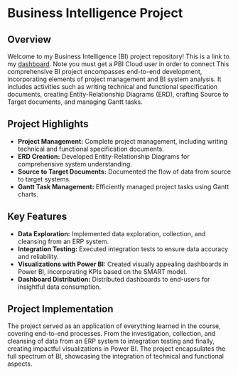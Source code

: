 # Business Intelligence Project

## Overview
Welcome to my Business Intelligence (BI) project repository! 
This is a link to my [dashboard](https://app.powerbi.com/Redirect?action=OpenApp&appId=05db324f-076d-4927-89a9-2d2602f3c6ac&ctid=155e691f-6455-40f2-b075-37035eb699f8).
Note you must get a PBI Cloud user in order to connect
This comprehensive BI project encompasses end-to-end development, incorporating elements of project management and BI system analysis. It includes activities such as writing technical and functional specification documents, creating Entity-Relationship Diagrams (ERD), crafting Source to Target documents, and managing Gantt tasks.

## Project Highlights
- **Project Management:** Complete project management, including writing technical and functional specification documents.
- **ERD Creation:** Developed Entity-Relationship Diagrams for comprehensive system understanding.
- **Source to Target Documents:** Documented the flow of data from source to target systems.
- **Gantt Task Management:** Efficiently managed project tasks using Gantt charts.

## Key Features
- **Data Exploration:** Implemented data exploration, collection, and cleansing from an ERP system.
- **Integration Testing:** Executed integration tests to ensure data accuracy and reliability.
- **Visualizations with Power BI:** Created visually appealing dashboards in Power BI, incorporating KPIs based on the SMART model.
- **Dashboard Distribution:** Distributed dashboards to end-users for insightful data consumption.

## Project Implementation
The project served as an application of everything learned in the course, covering end-to-end processes. From the investigation, collection, and cleansing of data from an ERP system to integration testing and finally, creating impactful visualizations in Power BI. The project encapsulates the full spectrum of BI, showcasing the integration of technical and functional aspects.
